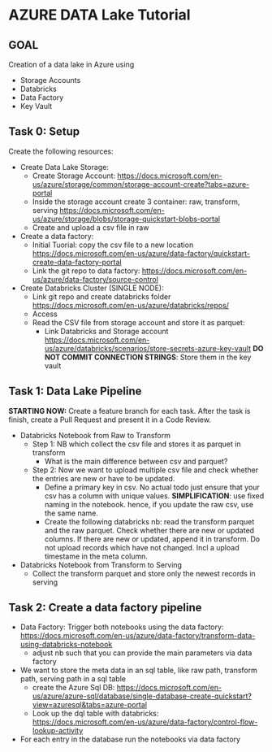 # AZURE DATA Lake Tutorial

## GOAL 
Creation of a data lake in Azure using
- Storage Accounts
- Databricks
- Data Factory
- Key Vault

## Task 0: Setup
Create the following resources:
- Create Data Lake Storage: 
  - Create Storage Account: https://docs.microsoft.com/en-us/azure/storage/common/storage-account-create?tabs=azure-portal
  - Inside the storage account create 3 container: raw, transform, serving https://docs.microsoft.com/en-us/azure/storage/blobs/storage-quickstart-blobs-portal
  - Create and upload a csv file in raw
- Create a data factory: 
  - Initial Tuorial: copy the csv file to a new location https://docs.microsoft.com/en-us/azure/data-factory/quickstart-create-data-factory-portal
  - Link the git repo to data factory: https://docs.microsoft.com/en-us/azure/data-factory/source-control
- Create Databricks Cluster (SINGLE NODE): 
  - Link git repo and create databricks folder https://docs.microsoft.com/en-us/azure/databricks/repos/
  - Access 
  - Read the CSV file from storage account and store it as parquet:
    - Link Databricks and Storage account https://docs.microsoft.com/en-us/azure/databricks/scenarios/store-secrets-azure-key-vault
    **DO NOT COMMIT CONNECTION STRINGS**: Store them in the key vault


## Task 1: Data Lake Pipeline
**STARTING NOW:** Create a feature branch for each task. After the task is finish, create a Pull Request and present it in a Code Review. 
- Databricks Notebook from Raw to Transform
  - Step 1: NB which collect the csv file and stores it as parquet in transform
    - What is the main difference between csv and parquet?
  - Step 2: Now we want to upload multiple csv file and check whether the entries are new or have to be updated. 
    - Define a primary key in csv. No actual todo just ensure that your csv has a column with unique values. **SIMPLIFICATION**: use fixed naming in the notebook. hence, if you update the raw csv, use the same name. 
    - Create the following databricks nb: read the transform parquet and the raw parquet. Check whether there are new or updated columns. If there are new or updated, append it in transform. Do not upload records which have not changed. Incl a upload timestame in the meta column.
- Databricks Notebook from Transform to Serving
  - Collect the transform parquet and store only the newest records in serving


## Task 2: Create a data factory pipeline
- Data Factory: Trigger both notebooks using the data factory: https://docs.microsoft.com/en-us/azure/data-factory/transform-data-using-databricks-notebook
  - adjust nb such that you can provide the main parameters via data factory
- We want to store the meta data in an sql table, like raw path, transform path, serving path in a sql table
  - create the Azure Sql DB: https://docs.microsoft.com/en-us/azure/azure-sql/database/single-database-create-quickstart?view=azuresql&tabs=azure-portal
  - Look up the dql table with databricks: https://docs.microsoft.com/en-us/azure/data-factory/control-flow-lookup-activity
- For each entry in the database run the notebooks via data factory




